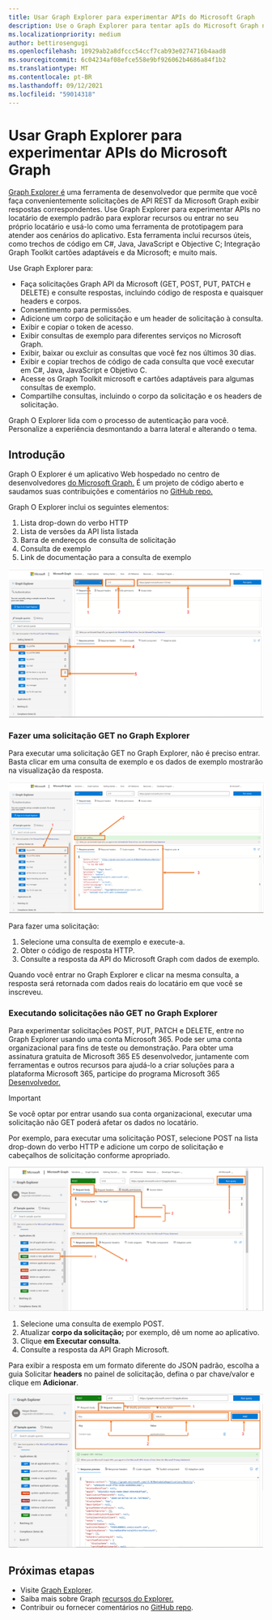 ```yaml
---
title: Usar Graph Explorer para experimentar APIs do Microsoft Graph
description: Use o Graph Explorer para tentar apIs do Microsoft Graph no locatário de exemplo padrão para explorar recursos ou entrar no seu próprio locatário e usá-lo como uma ferramenta de prototipagem para atender aos cenários do aplicativo.
ms.localizationpriority: medium
author: bettirosengugi
ms.openlocfilehash: 10929ab2a8dfccc54ccf7cab93e0274716b4aad8
ms.sourcegitcommit: 6c04234af08efce558e9bf926062b4686a84f1b2
ms.translationtype: MT
ms.contentlocale: pt-BR
ms.lasthandoff: 09/12/2021
ms.locfileid: "59014318"
---
```

# <a name="use-graph-explorer-to-try-microsoft-graph-apis"></a>Usar Graph Explorer para experimentar APIs do Microsoft Graph

[Graph Explorer é](https://developer.microsoft.com/graph/graph-explorer/) uma ferramenta de desenvolvedor que permite que você faça convenientemente solicitações de API REST da Microsoft Graph exibir respostas correspondentes. Use Graph Explorer para experimentar APIs no locatário de exemplo padrão para explorar recursos ou entrar no seu próprio locatário e usá-lo como uma ferramenta de prototipagem para atender aos cenários do aplicativo. Esta ferramenta inclui recursos úteis, como trechos de código em C#, Java, JavaScript e Objective C; Integração Graph Toolkit cartões adaptáveis e da Microsoft; e muito mais.

Use Graph Explorer para:

- Faça solicitações Graph API da Microsoft (GET, POST, PUT, PATCH e DELETE) e consulte respostas, incluindo código de resposta e quaisquer headers e corpos.
- Consentimento para permissões.
- Adicione um corpo de solicitação e um header de solicitação à consulta.
- Exibir e copiar o token de acesso.
- Exibir consultas de exemplo para diferentes serviços no Microsoft Graph.
- Exibir, baixar ou excluir as consultas que você fez nos últimos 30 dias.
- Exibir e copiar trechos de código de cada consulta que você executar em C#, Java, JavaScript e Objetivo C.
- Acesse os Graph Toolkit microsoft e cartões adaptáveis para algumas consultas de exemplo.
- Compartilhe consultas, incluindo o corpo da solicitação e os headers de solicitação.

Graph O Explorer lida com o processo de autenticação para você. Personalize a experiência desmontando a barra lateral e alterando o tema.

## <a name="get-started"></a>Introdução

Graph O Explorer é um aplicativo Web hospedado no centro de desenvolvedores [do Microsoft Graph.](https://developer.microsoft.com/en-us/graph/graph-explorer) É um projeto de código aberto e saudamos suas contribuições e comentários no [GitHub repo.](https://github.com/microsoftgraph/microsoft-graph-explorer-v4)

Graph O Explorer inclui os seguintes elementos:

1. Lista drop-down do verbo HTTP
2. Lista de versões da API lista listada
3. Barra de endereços de consulta de solicitação
4. Consulta de exemplo
5. Link de documentação para a consulta de exemplo

![Captura de tela da interface do usuário Graph Explorer](./images/getting-started.png)

### <a name="make-a-get-request-in-graph-explorer"></a>Fazer uma solicitação GET no Graph Explorer

Para executar uma solicitação GET no Graph Explorer, não é preciso entrar. Basta clicar em uma consulta de exemplo e os dados de exemplo mostrarão na visualização da resposta. 

![Captura de tela de uma solicitação de exemplo no Graph Explorer](./images/making-a-get-request.png)

Para fazer uma solicitação:

1. Selecione uma consulta de exemplo e execute-a.
2. Obter o código de resposta HTTP.
3. Consulte a resposta da API do Microsoft Graph com dados de exemplo.

Quando você entrar no Graph Explorer e clicar na mesma consulta, a resposta será retornada com dados reais do locatário em que você se inscreveu.

### <a name="running-non-get-requests-in-graph-explorer"></a>Executando solicitações não GET no Graph Explorer

Para experimentar solicitações POST, PUT, PATCH e DELETE, entre no Graph Explorer usando uma conta Microsoft 365. Pode ser uma conta organizacional para fins de teste ou demonstração. Para obter uma assinatura gratuita de Microsoft 365 E5 desenvolvedor, juntamente com ferramentas e outros recursos para ajudá-lo a criar soluções para a plataforma Microsoft 365, participe do programa Microsoft 365 [Desenvolvedor.](https://developer.microsoft.com/microsoft-365/dev-program) 

>[!IMPORTANT]
>Se você optar por entrar usando sua conta organizacional, executar uma solicitação não GET poderá afetar os dados no locatário.

Por exemplo, para executar uma solicitação POST, selecione POST na lista drop-down do verbo HTTP e adicione um corpo de solicitação e cabeçalhos de solicitação conforme apropriado.

![Captura de tela de uma solicitação POST no Graph Explorer](./images/making-a-post-request.png)

1. Selecione uma consulta de exemplo POST.
2. Atualizar **corpo da solicitação;** por exemplo, dê um nome ao aplicativo.
3. Clique **em Executar consulta**.
4. Consulte a resposta da API Graph Microsoft.

Para exibir a resposta em um formato diferente do JSON padrão, escolha a guia Solicitar **headers** no painel de solicitação, defina o par chave/valor e clique em **Adicionar**.

![Captura de tela que mostra a guia Solicitação de headers no Graph Explorer](./images/adding-key-value-pairs.png)

## <a name="next-steps"></a>Próximas etapas

- Visite [Graph Explorer](https://developer.microsoft.com/graph/graph-explorer/).
- Saiba mais sobre Graph [recursos do Explorer.](./graph-explorer-features.md)
- Contribuir ou fornecer comentários no [GitHub repo](https://github.com/microsoftgraph/microsoft-graph-explorer-v4/issues/new/choose).
